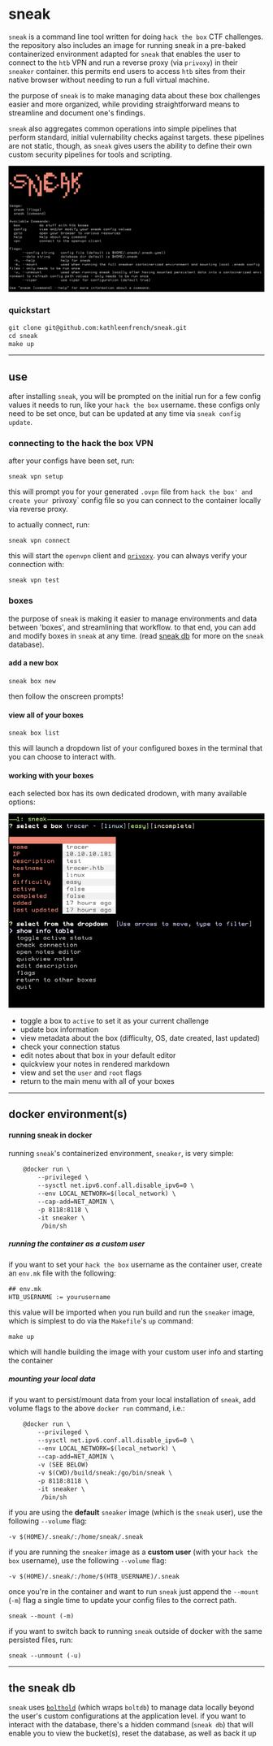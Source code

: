 # sneak

`sneak` is a command line tool written for doing `hack the box` CTF challenges. the repository also includes an image for running sneak in a pre-baked containerized environment adapted for `sneak` that enables the user to connect to the `htb` VPN and run a reverse proxy (via `privoxy`) in their `sneaker` container. this permits end users to access `htb` sites from their native browser without needing to run a full virtual machine.

the purpose of `sneak` is to make managing data about these box challenges easier and more organized, while providing straightforward means to streamline and document one's findings. 

`sneak` also aggregates common operations into simple pipelines that perform standard, initial vulernability checks against targets. these pipelines are not static, though, as `sneak` gives users the ability to define their own custom security pipelines for tools and scripting.

![](dist/assets/sneak.png)

### quickstart

```
git clone git@github.com:kathleenfrench/sneak.git
cd sneak
make up
```

----

## use

after installing `sneak`, you will be prompted on the initial run for a few config values it needs to run, like your `hack the box` username. these configs only need to be set once, but can be updated at any time via `sneak config update`. 

### connecting to the hack the box VPN

after your configs have been set, run:

```
sneak vpn setup
```

this will prompt you for your generated `.ovpn` file from `hack the box' and create your `privoxy` config file so you can connect to the container locally via reverse proxy.

to actually connect, run:

```
sneak vpn connect
```

this will start the `openvpn` client and [`privoxy`](https://www.privoxy.org/). you can always verify your connection with:

```
sneak vpn test
```

### boxes

the purpose of `sneak` is making it easier to manage environments and data between 'boxes', and streamlining that workflow. to that end, you can add and modify boxes in `sneak` at any time. (read [sneak db](#the-sneak-db) for more on the `sneak` database). 

#### add a new box

```
sneak box new
```

then follow the onscreen prompts!

#### view all of your boxes

```
sneak box list
```

this will launch a dropdown list of your configured boxes in the terminal that you can choose to interact with.

#### working with your boxes

each selected box has its own dedicated drodown, with many available options:

![](dist/assets/dropdown.png)

- toggle a box to `active` to set it as your current challenge
- update box information
- view metadata about the box (difficulty, OS, date created, last updated)
- check your connection status
- edit notes about that box in your default editor
- quickview your notes in rendered markdown
- view and set the `user` and `root` flags
- return to the main menu with all of your boxes

----

## docker environment(s)

#### running sneak in docker

running `sneak`'s containerized environment, `sneaker`, is very simple:

```
	@docker run \
		--privileged \
		--sysctl net.ipv6.conf.all.disable_ipv6=0 \
		--env LOCAL_NETWORK=$(local_network) \
		--cap-add=NET_ADMIN \
		-p 8118:8118 \
		-it sneaker \
		 /bin/sh
```

##### running the container as a custom user

if you want to set your `hack the box` username as the container user, create an `env.mk` file with the following:

```
## env.mk
HTB_USERNAME := yourusername
```

this value will be imported when you run build and run the `sneaker` image, which is simplest to do via the `Makefile`'s `up` command:

```
make up
```

which will handle building the image with your custom user info and starting the container


##### mounting your local data

if you want to persist/mount data from your local installation of `sneak`, add volume flags to the above `docker run` command, i.e.:

```
	@docker run \
		--privileged \
		--sysctl net.ipv6.conf.all.disable_ipv6=0 \
		--env LOCAL_NETWORK=$(local_network) \
		--cap-add=NET_ADMIN \
		-v (SEE BELOW)
		-v $(CWD)/build/sneak:/go/bin/sneak \
		-p 8118:8118 \
		-it sneaker \
		 /bin/sh
```

if you are using the **default** `sneaker` image (which is the `sneak` user), use the following `--volume` flag:

```
-v $(HOME)/.sneak/:/home/sneak/.sneak
```

if you are running the `sneaker` image as a **custom user** (with your `hack the box` username), use the following `--volume` flag:

```
-v $(HOME)/.sneak/:/home/$(HTB_USERNAME)/.sneak
```

once you're in the container and want to run `sneak` just append the `--mount` (`-m`) flag a single time to update your config files to the correct path.

```
sneak --mount (-m)
```

if you want to switch back to running `sneak` outside of docker with the same persisted files, run:

```
sneak --unmount (-u)
```

----

## the sneak db

`sneak` uses [`bolthold`](https://github.com/timshannon/bolthold) (which wraps `boltdb`) to manage data locally beyond the user's custom configurations at the application level. if you want to interact with the database, there's a hidden command (`sneak db`) that will enable you to view the bucket(s), reset the database, as well as back it up

